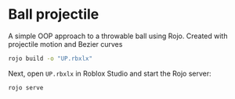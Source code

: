 # Ball projectile

A simple OOP approach to a throwable ball using Rojo. Created with projectile motion and Bezier curves

```bash
rojo build -o "UP.rbxlx"
```

Next, open `UP.rbxlx` in Roblox Studio and start the Rojo server:

```bash
rojo serve
```
